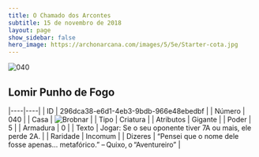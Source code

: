 ```yaml
---
title: O Chamado dos Arcontes
subtitle: 15 de novembro de 2018
layout: page
show_sidebar: false
hero_image: https://archonarcana.com/images/5/5e/Starter-cota.jpg
---
```


![040](https://cdn.keyforgegame.com/media/card_front/pt/341_040_MH3839C78779_pt.png)

## Lomir Punho de Fogo

|----|----|
| ID | 296dca38-e6d1-4eb3-9bdb-966e48ebedbf |
| Número | 040 |
| Casa | ![Brobnar](https://archonarcana.com/images/thumb/e/e0/Brobnar.png/22px-Brobnar.png "Brobnar") |
| Tipo | Criatura |
| Atributos | Gigante |
| Poder | 5 |
| Armadura | 0 |
| Texto | Jogar: Se o seu oponente tiver 7A ou mais, ele perde 2A. |
| Raridade | Incomum |
| Dizeres | “Pensei que o nome dele fosse apenas… metafórico.” – Quixo, o “Aventureiro” |

